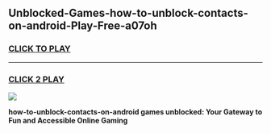 
## Unblocked-Games-how-to-unblock-contacts-on-android-Play-Free-a07oh
<h3>
<a href="https://premium76.site?title=how-to-unblock-contacts-on-android&ref=21A">CLICK TO PLAY</a></h3>
<hr>

<h3>
<a href="https://premium76.site?title=how-to-unblock-contacts-on-android&ref=21A">CLICK 2 PLAY</a>
  
</h3>

<a href="https://premium76.site?title=how-to-unblock-contacts-on-android&ref=21A"><img src="https://clearcache.store/games.png"></a>


**how-to-unblock-contacts-on-android games unblocked: Your Gateway to Fun and Accessible Online Gaming**
